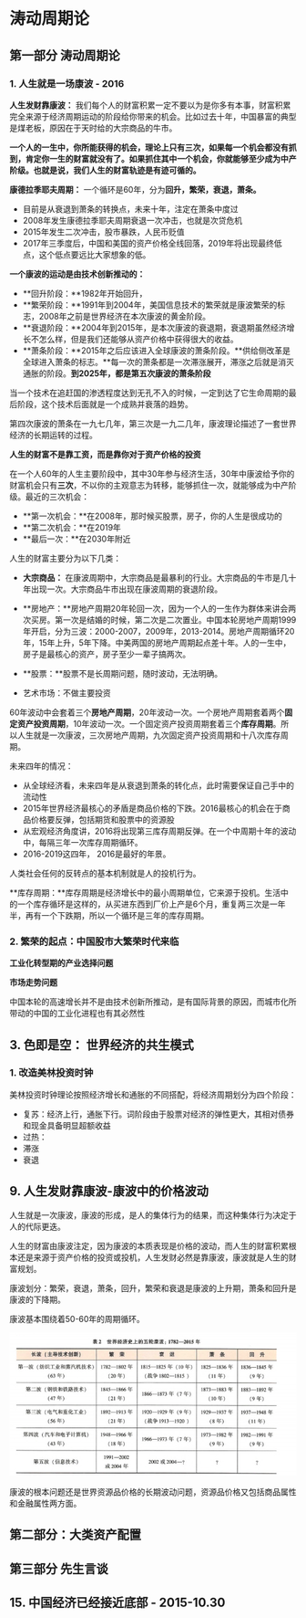 # 涛动周期论

## 第一部分 涛动周期论

### 1. 人生就是一场康波 - 2016

**人生发财靠康波：** 我们每个人的财富积累一定不要以为是你多有本事，财富积累完全来源于经济周期运动的阶段给你带来的机会。比如过去十年，中国暴富的典型是煤老板，原因在于天时给的大宗商品的牛市。

**一个人的一生中，你所能获得的机会，理论上只有三次，如果每一个机会都没有抓到，肯定你一生的财富就没有了。如果抓住其中一个机会，你就能够至少成为中产阶级。也就是说，我们人生的财富轨迹是有迹可循的。**

**康德拉季耶夫周期：** 一个循环是60年，分为**回升，繁荣，衰退，萧条。**

- 目前是从衰退到萧条的转换点，未来十年，注定在萧条中度过
- 2008年发生康德拉季耶夫周期衰退一次冲击，也就是次贷危机
- 2015年发生二次冲击，股市暴跌，人民币贬值
- 2017年三季度后，中国和美国的资产价格全线回落，2019年将出现最终低点，这个低点要远比大家想象的低。

**一个康波的运动是由技术创新推动的：**

- **回升阶段：**1982年开始回升，
- **繁荣阶段：**1991年到2004年，美国信息技术的繁荣就是康波繁荣的标志，2008年之前是世界经济在本次康波的黄金阶段。
- **衰退阶段：**2004年到2015年，是本次康波的衰退期，衰退期虽然经济增长不怎么样，但是我们还能够从资产价格中获得很大的收益。
- **萧条阶段：**2015年之后应该进入全球康波的萧条阶段。**供给侧改革是全球进入萧条的标志。**每一次的萧条都是一次滞涨展开，滞涨之后就是消灭通胀的阶段。**到2025年，都是第五次康波的萧条阶段**

当一个技术在追赶国的渗透程度达到无孔不入的时候，一定到达了它生命周期的最后阶段，这个技术后面就是一个成熟并衰落的趋势。

第四次康波的萧条在一九七几年，第三次是一九二几年，康波理论描述了一套世界经济的长期运转的过程。

**人生的财富不是靠工资，而是靠你对于资产价格的投资**

在一个人60年的人生主要阶段中，其中30年参与经济生活，30年中康波给予你的财富机会只有**三次**，不以你的主观意志为转移，能够抓住一次，就能够成为中产阶级。最近的三次机会：

- **第一次机会：**在2008年，那时候买股票，房子，你的人生是很成功的
- **第二次机会：**在2019年
- **最后一次：**在2030年附近

人生的财富主要分为以下几类：

- **大宗商品：** 在康波周期中，大宗商品是最暴利的行业。大宗商品的牛市是几十年出现一次。大宗商品牛市出现在康波周期的衰退阶段。

- **房地产：**房地产周期20年轮回一次，因为一个人的一生作为群体来讲会两次买房。第一次是结婚的时候，第二次是二次置业。中国本轮房地产周期1999年开启，分为三波：2000-2007，2009年，2013-2014。房地产周期循环20年，15年上升，5年下降。中美两国的房地产周期起点差十年。人的一生中，房子是最核心的资产，房子至少一辈子搞两次。

- **股票：**股票不是长周期问题，随时波动，无法明确。

- 艺术市场：不做主要投资

60年波动中会套着三个**房地产周期**，20年波动一次。一个房地产周期套着两个**固定资产投资周期**，10年波动一次。一个固定资产投资周期套着三个**库存周期**。所以人生就是一次康波，三次房地产周期，九次固定资产投资周期和十八次库存周期。

未来四年的情况：

- 从全球经济看，未来四年是从衰退到萧条的转化点，此时需要保证自己手中的流动性
- 2015年世界经济最核心的矛盾是商品价格的下跌。2016最核心的机会在于商品价格要反弹，包括期货和股票中的资源股
- 从宏观经济角度讲，2016将出现第三库存周期反弹。在一个中周期十年的波动中，每隔三年一次库存周期循环。
- 2016-2019这四年， 2016是最好的年景。

人类社会任何的反转点的基本机制就是人的投机行为。

**库存周期：**库存周期是经济增长中的最小周期单位，它来源于投机。生活中的一个库存循环是这样的，从买进东西到厂价上产是6个月，重复两三次是一年半，再有一个下跌期，所以一个循环是三年的库存周期。

### 2. 繁荣的起点：中国股市大繁荣时代来临

**工业化转型期的产业选择问题**

**市场走势问题**

中国本轮的高速增长并不是由技术创新所推动，是有国际背景的原因，而城市化所带动的中国的工业化进程也有其必然性







## 3. 色即是空： 世界经济的共生模式

### 1. 改造美林投资时钟

美林投资时钟理论按照经济增长和通胀的不同搭配，将经济周期划分为四个阶段：

- 复苏：经济上行，通胀下行。词阶段由于股票对经济的弹性更大，其相对债券和现金具备明显超额收益
- 过热：
- 滞涨
- 衰退



## 9. 人生发财靠康波-康波中的价格波动

人生就是一次康波，康波的形成，是人的集体行为的结果，而这种集体行为决定于人的代际更迭。

人生的财富由康波注定，因为康波的本质表现是价格的波动，而人生的财富积累根本还是来源于资产价格的投资或投机，人生发财必然是靠康波，康波就是人生的财富规划。

康波划分：繁荣，衰退，萧条，回升，繁荣和衰退是康波的上升期，萧条和回升是康波的下降期。

康波基本围绕着50-60年的周期循环。

![](..\宏观经济\image\涛动周期论_1.png)



康波的根本问题还是世界资源品价格的长期波动问题，资源品价格又包括商品属性和金融属性两方面。

## 第二部分：大类资产配置







## 第三部分 先生言谈



## 15. 中国经济已经接近底部 - 2015-10.30



